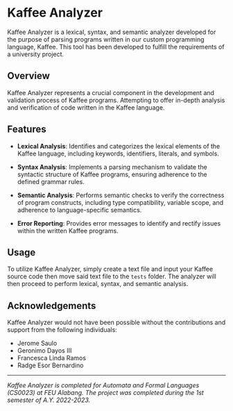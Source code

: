 # Kaffee Analyzer

Kaffee Analyzer is a lexical, syntax, and semantic analyzer developed for the purpose of parsing programs written in our custom programming language, Kaffee. This tool has been developed to fulfill the requirements of a university project.

## Overview

Kaffee Analyzer represents a crucial component in the development and validation process of Kaffee programs. Attempting to offer in-depth analysis and verification of code written in the Kaffee language.

## Features

- **Lexical Analysis**: Identifies and categorizes the lexical elements of the Kaffee language, including keywords, identifiers, literals, and symbols.
  
- **Syntax Analysis**: Implements a parsing mechanism to validate the syntactic structure of Kaffee programs, ensuring adherence to the defined grammar rules.
  
- **Semantic Analysis**: Performs semantic checks to verify the correctness of program constructs, including type compatibility, variable scope, and adherence to language-specific semantics.
  
- **Error Reporting**: Provides error messages to identify and rectify issues within the written Kaffee programs.

## Usage

To utilize Kaffee Analyzer, simply create a text file and input your Kaffee source code then move said text file to the `tests` folder. The analyzer will then proceed to perform lexical, syntax, and semantic analysis.

## Acknowledgements

Kaffee Analyzer would not have been possible without the contributions and support from the following individuals:

- Jerome Saulo
- Geronimo Dayos III
- Francesca Linda Ramos
- Radge Esor Bernardino

---

*Kaffee Analyzer is completed for Automata and Formal Languages (CS0023) at FEU Alabang. The project was completed during the 1st semester of A.Y. 2022-2023.*
